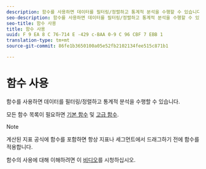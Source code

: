 ```yaml
---
description: 함수를 사용하면 데이터를 필터링/정렬하고 통계적 분석을 수행할 수 있습니다.
seo-description: 함수를 사용하면 데이터를 필터링/정렬하고 통계적 분석을 수행할 수 있습니다.
seo-title: 함수 사용
title: 함수 사용
uuid: F 9 EA 8 C 76-714 E -429 c-BAA 0-9 C 96 CBF 7 EBB 1
translation-type: tm+mt
source-git-commit: 86fe1b3650100a05e52fb2102134fee515c871b1

---
```



# 함수 사용

함수를 사용하면 데이터를 필터링/정렬하고 통계적 분석을 수행할 수 있습니다.

모든 함수 목록이 필요하면 [기본 함수](../../../../../components/c-calcmetrics/cm-reference/cm-functions.md#concept_E3022D5EEEE145B69A23438BAF7016B2) 및 [고급 함수](../../../../../components/c-calcmetrics/cm-reference/cm-adv-functions.md#concept_A5FB9127D70F4E1AA02D1ACBF4F54174).

>[!NOTE]
>
>계산된 지표 공식에 함수를 포함하면 항상 지표나 세그먼트에서 드래그하기 전에 함수를 적용합니다.

함수의 사용에 대해 이해하려면 이 [비디오](https://youtu.be/SSyWvomnewI)를 시청하십시오.
